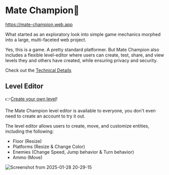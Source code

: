 # Mate Champion🧉

https://mate-champion.web.app

What started as an exploratory look into simple game mechanics morphed into a large, multi-faceted web project.

Yes, this is a game. A pretty standard platformer. But Mate Champion also includes a flexible level-editor where users can create, test, share, and view levels they and others have created, while ensuring privacy and security.



Check out the [Technical Details](https://github.com/WesleyEdwards/mate-champion/blob/main/TechnicalDetails.md)

## Level Editor

👉[Create your own level](https://mate-champion.web.app/levels?view=mine)!

The Mate Champion level editor is available to everyone, you don't even need to create an account to try it out.

The level editor allows users to create, move, and customize entities, including the following:

- Floor (Resize)
- Platforms (Resize & Change Color)
- Enemies (Change Speed, Jump behavior & Turn behavior)
- Ammo (Move)


![Screenshot from 2025-01-28 20-29-15](https://github.com/user-attachments/assets/139be27c-b002-49ec-a58f-b03feaf21817)

